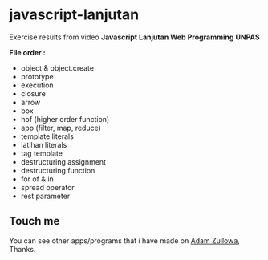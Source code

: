 # javascript-lanjutan

Exercise results from video **Javascript Lanjutan Web Programming UNPAS**

**File order :**

- object & object.create
- prototype
- execution
- closure
- arrow
- box
- hof (higher order function)
- app (filter, map, reduce)
- template literals
- latihan literals
- tag template
- destructuring assignment
- destructuring function
- for of & in
- spread operator
- rest parameter

## Touch me

You can see other apps/programs that i have made on <a href="https://adamzullowa06.github.io/">Adam Zullowa</a>, Thanks.
